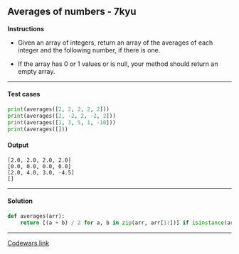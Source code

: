 ## Averages of numbers - 7kyu

**Instructions**

- Given an array of integers, return an array of the averages of each integer and the following number, if there is one.

- If the array has 0 or 1 values or is null, your method should return an empty array.

---

#### Test cases

```python
print(averages([2, 2, 2, 2, 2]))
print(averages([2, -2, 2, -2, 2]))
print(averages([1, 3, 5, 1, -10]))
print(averages([]))
```

#### Output 

```
[2.0, 2.0, 2.0, 2.0]
[0.0, 0.0, 0.0, 0.0]
[2.0, 4.0, 3.0, -4.5]
[]
```

---

#### Solution

```python
def averages(arr):
    return [(a + b) / 2 for a, b in zip(arr, arr[1:])] if isinstance(arr, list) else []
```

---

[Codewars link](https://www.codewars.com/kata/57d2807295497e652b000139)
